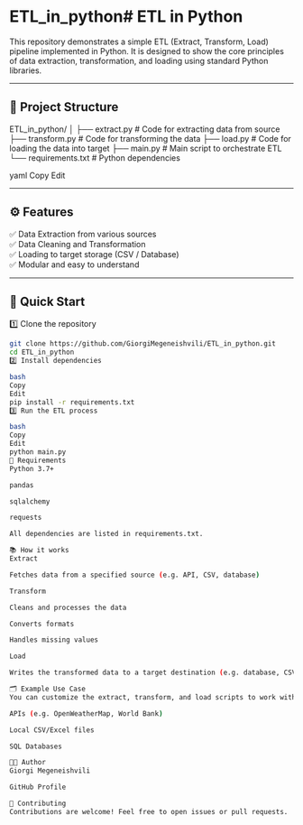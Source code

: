 # ETL_in_python# ETL in Python

This repository demonstrates a simple ETL (Extract, Transform, Load) pipeline implemented in Python. It is designed to show the core principles of data extraction, transformation, and loading using standard Python libraries.

---

## 📌 Project Structure

ETL_in_python/
│
├── extract.py # Code for extracting data from source
├── transform.py # Code for transforming the data
├── load.py # Code for loading the data into target
├── main.py # Main script to orchestrate ETL
└── requirements.txt # Python dependencies

yaml
Copy
Edit

---

## ⚙️ Features

✅ Data Extraction from various sources  
✅ Data Cleaning and Transformation  
✅ Loading to target storage (CSV / Database)  
✅ Modular and easy to understand

---

## 🚀 Quick Start

1️⃣ Clone the repository

```bash
git clone https://github.com/GiorgiMegeneishvili/ETL_in_python.git
cd ETL_in_python
2️⃣ Install dependencies

bash
Copy
Edit
pip install -r requirements.txt
3️⃣ Run the ETL process

bash
Copy
Edit
python main.py
🧩 Requirements
Python 3.7+

pandas

sqlalchemy

requests

All dependencies are listed in requirements.txt.

📚 How it works
Extract

Fetches data from a specified source (e.g. API, CSV, database)

Transform

Cleans and processes the data

Converts formats

Handles missing values

Load

Writes the transformed data to a target destination (e.g. database, CSV)

🗂️ Example Use Case
You can customize the extract, transform, and load scripts to work with:

APIs (e.g. OpenWeatherMap, World Bank)

Local CSV/Excel files

SQL Databases

🧑‍💻 Author
Giorgi Megeneishvili

GitHub Profile

🌟 Contributing
Contributions are welcome! Feel free to open issues or pull requests.
